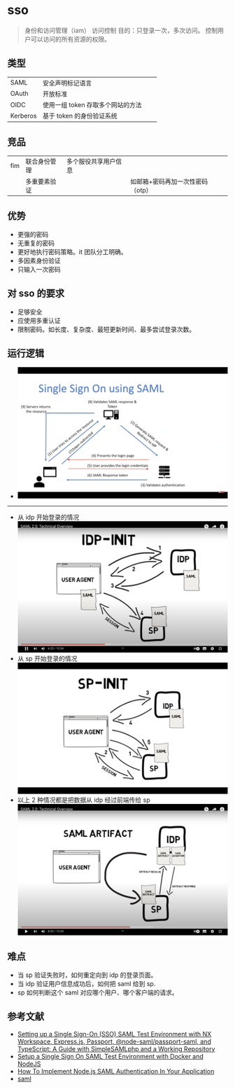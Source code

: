 # sso

> 身份和访问管理（iam）
> 访问控制
> 目的：只登录一次，多次访问。
> 控制用户可以访问的所有资源的权限。

## 类型

|          |                                   |     |     |
| -------- | --------------------------------- | --- | --- |
| SAML     | 安全声明标记语言                  |     |     |
| OAuth    | 开放标准                          |     |     |
| OIDC     | 使用一组 token 存取多个网站的方法 |     |     |
| Kerberos | 基于 token 的身份验证系统         |     |     |

## 竞品

|     |              |                      |                                  |
| --- | ------------ | -------------------- | -------------------------------- |
| fim | 联合身份管理 | 多个服役共享用户信息 |                                  |
|     | 多重要素验证 |                      | 如邮箱+密码再加一次性密码（otp） |

## 优势

- 更强的密码
- 无重复的密码
- 更好地执行密码策略。it 团队分工明确。
- 多因素身份验证
- 只输入一次密码

## 对 sso 的要求

- 足够安全
- 应使用多重认证
- 限制密码。如长度、复杂度、最短更新时间、最多尝试登录次数。

## 运行逻辑

- ![运行逻辑](/promote/sso/saml.png)

---

- 从 idp 开始登录的情况 ![1](/promote/sso/1.png)
- 从 sp 开始登录的情况 ![2](/promote/sso/2.png)
- 以上 2 种情况都是把数据从 idp 经过前端传给 sp ![3](/promote/sso/3.png)

## 难点

- 当 sp 验证失败时，如何重定向到 idp 的登录页面。
- 当 idp 验证用户信息成功后，如何把 saml 给到 sp.
- sp 如何判断这个 saml 对应哪个用户、哪个客户端的请求。

## 参考文献

- [Setting up a Single Sign-On (SSO) SAML Test Environment with NX Workspace, Express.js, Passport, @node-saml/passport-saml, and TypeScript: A Guide with SimpleSAMLphp and a Working Repository](https://medium.com/@joshuawright_63564/setting-up-a-single-sign-on-sso-saml-test-environment-nx-express-js-and-passportjs-e08e0742c120)
- [Setup a Single Sign On SAML Test Environment with Docker and NodeJS](https://medium.com/disney-streaming/setup-a-single-sign-on-saml-test-environment-with-docker-and-nodejs-c53fc1a984c9)
- [How To Implement Node.js SAML Authentication In Your Application](https://marketsplash.com/node-js-saml/)
- [saml](/promote/sso/saml.html)
